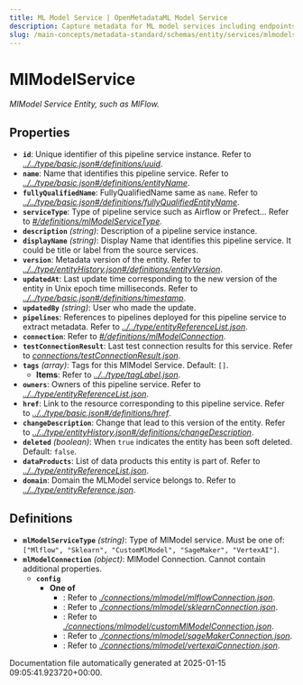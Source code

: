 ```yaml
---
title: ML Model Service | OpenMetadataML Model Service
description: Capture metadata for ML model services including endpoints, configuration, and lifecycle.
slug: /main-concepts/metadata-standard/schemas/entity/services/mlmodelservice
---
```


# MlModelService

*MlModel Service Entity, such as MlFlow.*

## Properties

- **`id`**: Unique identifier of this pipeline service instance. Refer to *[../../type/basic.json#/definitions/uuid](#/../type/basic.json#/definitions/uuid)*.
- **`name`**: Name that identifies this pipeline service. Refer to *[../../type/basic.json#/definitions/entityName](#/../type/basic.json#/definitions/entityName)*.
- **`fullyQualifiedName`**: FullyQualifiedName same as `name`. Refer to *[../../type/basic.json#/definitions/fullyQualifiedEntityName](#/../type/basic.json#/definitions/fullyQualifiedEntityName)*.
- **`serviceType`**: Type of pipeline service such as Airflow or Prefect... Refer to *[#/definitions/mlModelServiceType](#definitions/mlModelServiceType)*.
- **`description`** *(string)*: Description of a pipeline service instance.
- **`displayName`** *(string)*: Display Name that identifies this pipeline service. It could be title or label from the source services.
- **`version`**: Metadata version of the entity. Refer to *[../../type/entityHistory.json#/definitions/entityVersion](#/../type/entityHistory.json#/definitions/entityVersion)*.
- **`updatedAt`**: Last update time corresponding to the new version of the entity in Unix epoch time milliseconds. Refer to *[../../type/basic.json#/definitions/timestamp](#/../type/basic.json#/definitions/timestamp)*.
- **`updatedBy`** *(string)*: User who made the update.
- **`pipelines`**: References to pipelines deployed for this pipeline service to extract metadata. Refer to *[../../type/entityReferenceList.json](#/../type/entityReferenceList.json)*.
- **`connection`**: Refer to *[#/definitions/mlModelConnection](#definitions/mlModelConnection)*.
- **`testConnectionResult`**: Last test connection results for this service. Refer to *[connections/testConnectionResult.json](#nnections/testConnectionResult.json)*.
- **`tags`** *(array)*: Tags for this MlModel Service. Default: `[]`.
  - **Items**: Refer to *[../../type/tagLabel.json](#/../type/tagLabel.json)*.
- **`owners`**: Owners of this pipeline service. Refer to *[../../type/entityReferenceList.json](#/../type/entityReferenceList.json)*.
- **`href`**: Link to the resource corresponding to this pipeline service. Refer to *[../../type/basic.json#/definitions/href](#/../type/basic.json#/definitions/href)*.
- **`changeDescription`**: Change that lead to this version of the entity. Refer to *[../../type/entityHistory.json#/definitions/changeDescription](#/../type/entityHistory.json#/definitions/changeDescription)*.
- **`deleted`** *(boolean)*: When `true` indicates the entity has been soft deleted. Default: `false`.
- **`dataProducts`**: List of data products this entity is part of. Refer to *[../../type/entityReferenceList.json](#/../type/entityReferenceList.json)*.
- **`domain`**: Domain the MLModel service belongs to. Refer to *[../../type/entityReference.json](#/../type/entityReference.json)*.
## Definitions

- **`mlModelServiceType`** *(string)*: Type of MlModel service. Must be one of: `["Mlflow", "Sklearn", "CustomMlModel", "SageMaker", "VertexAI"]`.
- **`mlModelConnection`** *(object)*: MlModel Connection. Cannot contain additional properties.
  - **`config`**
    - **One of**
      - : Refer to *[./connections/mlmodel/mlflowConnection.json](#connections/mlmodel/mlflowConnection.json)*.
      - : Refer to *[./connections/mlmodel/sklearnConnection.json](#connections/mlmodel/sklearnConnection.json)*.
      - : Refer to *[./connections/mlmodel/customMlModelConnection.json](#connections/mlmodel/customMlModelConnection.json)*.
      - : Refer to *[./connections/mlmodel/sageMakerConnection.json](#connections/mlmodel/sageMakerConnection.json)*.
      - : Refer to *[./connections/mlmodel/vertexaiConnection.json](#connections/mlmodel/vertexaiConnection.json)*.


Documentation file automatically generated at 2025-01-15 09:05:41.923720+00:00.
